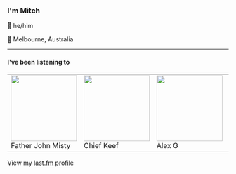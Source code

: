 <article><h3>I&#x27;m Mitch</h3><section><p>👨 he/him</p><p>📍 Melbourne, Australia</p></section><hr/><section><h4>I&#x27;ve been listening to</h4><table><tbody><td><img src="https://lastfm.freetls.fastly.net/i/u/174s/125fd741b6d90e078faaf26c9c537d10.png" height="150px" alt="" role="presentation"/><br/>Father John Misty</td><td><img src="https://lastfm.freetls.fastly.net/i/u/174s/032eedef1b09eed758de4429740195da.png" height="150px" alt="" role="presentation"/><br/>Chief Keef</td><td><img src="https://lastfm.freetls.fastly.net/i/u/174s/0b8520054cfd8af493b44a8bed0a2361.png" height="150px" alt="" role="presentation"/><br/>Alex G</td><td><img src="https://lastfm.freetls.fastly.net/i/u/174s/dc70139e0457a04d2749fe062647fc79.png" height="150px" alt="" role="presentation"/><br/>Nick Drake</td><td><img src="https://lastfm.freetls.fastly.net/i/u/174s/51b81b65f5857fdf8e7930782f887a3d.png" height="150px" alt="" role="presentation"/><br/>Piero Umiliani</td></tbody></table><span>View my <a href="https://www.last.fm/user/my-slab">last.fm profile</a></span></section></article>